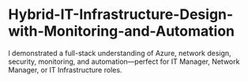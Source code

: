 # Hybrid-IT-Infrastructure-Design-with-Monitoring-and-Automation
l demonstrated a full-stack understanding of Azure, network design, security, monitoring, and automation—perfect for IT Manager, Network Manager, or IT Infrastructure roles.
